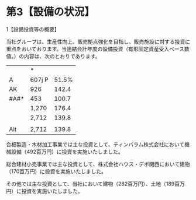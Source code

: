 # 第3【設備の状況】

1【設備投資等の概要】

当社グループは、生産性向上、販売拠点強化を目指し、販売施設に対する投資に重点をおいております。当連結会計年度の設備投資（有形固定資産受入ベース数値。）の内容は、次のとおりであります。

<table><tr><td></td><td>*</td><td></td></tr><tr><td>A</td><td>607j P</td><td>51.5%</td></tr><tr><td>AK</td><td>926</td><td>142.4</td></tr><tr><td>#A#*</td><td>453</td><td>100.7</td></tr><tr><td></td><td>1,270</td><td>176.4</td></tr><tr><td></td><td>2,712</td><td>139.8</td></tr><tr><td></td><td></td><td></td></tr><tr><td>Ait</td><td>2,712</td><td>139.8</td></tr></table>

合板製造・木材加工事業では主な投資として、ティンバラム株式会社において機械設備（492百万円）に投資を実施いたしました。

総合建材小売事業では主な投資として、株式会社ハウス・デポ関西において建物（170百万円）に投資を実施いたしました。

その他では主な投資として、当社において建物（282百万円）、土地（189百万円）に投資を実施いたしました。